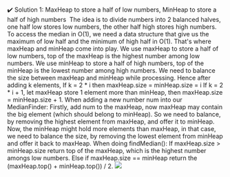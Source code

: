 ✔️ Solution 1: MaxHeap to store a half of low numbers, MinHeap to store a half of high numbers
​
The idea is to divide numbers into 2 balanced halves, one half low stores low numbers, the other half high stores high numbers. To access the median in O(1), we need a data structure that give us the maximum of low half and the minimum of high half in O(1). That's where maxHeap and minHeap come into play.
We use maxHeap to store a half of low numbers, top of the maxHeap is the highest number among low numbers.
We use minHeap to store a half of high numbers, top of the minHeap is the lowest number among high numbers.
We need to balance the size between maxHeap and minHeap while processing. Hence after adding k elements,
If k = 2 * i then maxHeap.size = minHeap.size = i
If k = 2 * i + 1, let maxHeap store 1 element more than minHeap, then maxHeap.size = minHeap.size + 1.
When adding a new number num into our MedianFinder:
Firstly, add num to the maxHeap, now maxHeap may contain the big element (which should belong to minHeap). So we need to balance, by removing the highest element from maxHeap, and offer it to minHeap.
Now, the minHeap might hold more elements than maxHeap, in that case, we need to balance the size, by removing the lowest element from minHeap and offer it back to maxHeap.
When doing findMedian():
If maxHeap.size > minHeap.size return top of the maxHeap, which is the highest number amongs low numbers.
Else if maxHeap.size == minHeap return the (maxHeap.top() + minHeap.top()) / 2.
![](https://assets.leetcode.com/users/images/0eb8feba-cbfa-4f73-8d26-9aad226bdbc5_1626016093.9717174.png)